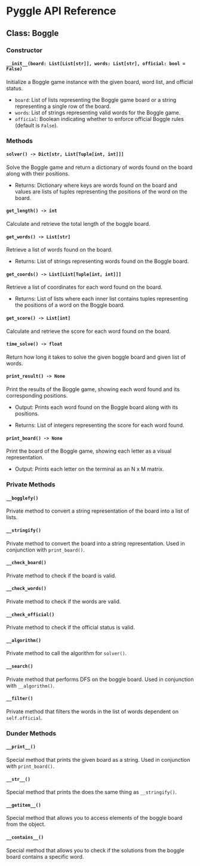 # Pyggle API Reference

## Class: Boggle

### Constructor

#### `__init__(board: List[List[str]], words: List[str], official: bool = False)`

Initialize a Boggle game instance with the given board, word list, and official status.

- `board`: List of lists representing the Boggle game board or a string representing a single row of the board.
- `words`: List of strings representing valid words for the Boggle game.
- `official`: Boolean indicating whether to enforce official Boggle rules (default is `False`).

### Methods

#### `solver() -> Dict[str, List[Tuple[int, int]]]`

Solve the Boggle game and return a dictionary of words found on the board along with their positions.

- Returns: Dictionary where keys are words found on the board and values are lists of tuples representing the positions of the word on the board.

#### `get_length() -> int`

Calculate and retrieve the total length of the boggle board.

#### `get_words() -> List[str]`

Retrieve a list of words found on the board.

- Returns: List of strings representing words found on the Boggle board.

#### `get_coords() -> List[List[Tuple[int, int]]]`

Retrieve a list of coordinates for each word found on the board.

- Returns: List of lists where each inner list contains tuples representing the positions of a word on the Boggle board.

#### `get_score() -> List[int]`

Calculate and retrieve the score for each word found on the board.

#### `time_solve() -> float`

Return how long it takes to solve the given boggle board and given list of words.

#### `print_result() -> None`

Print the results of the Boggle game, showing each word found and its corresponding positions.

- Output: Prints each word found on the Boggle board along with its positions.

- Returns: List of integers representing the score for each word found.

#### `print_board() -> None`

Print the board of the Boggle game, showing each letter as a visual representation.

- Output: Prints each letter on the terminal as an N x M matrix.

### Private Methods

#### `__bogglefy()`

Private method to convert a string representation of the board into a list of lists.

#### `__stringify()`

Private method to convert the board into a string representation. Used in conjunction with `print_board()`.

#### `__check_board()`

Private method to check if the board is valid.

#### `__check_words()`

Private method to check if the words are valid.

#### `__check_official()`

Private method to check if the official status is valid.

#### `__algorithm()`

Private method to call the algorithm for `solver()`.

#### `__search()`

Private method that performs DFS on the boggle board. Used in conjunction with `__algorithm()`.

#### `__filter()`

Private method that filters the words in the list of words dependent on `self.official`.

### Dunder Methods

#### `__print__()`

Special method that prints the given board as a string. Used in conjunction with `print_board()`.

#### `__str__()`

Special method that prints the does the same thing as `__stringify()`.

#### `__getitem__()`

Special method that allows you to access elements of the boggle board from the object.

#### `__contains__()`

Special method that allows you to check if the solutions from the boggle board contains a specific word.
